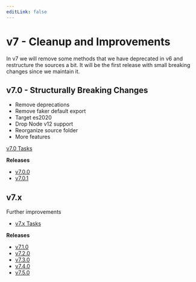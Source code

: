 ```yaml
---
editLink: false
---
```


# v7 - Cleanup and Improvements

In v7 we will remove some methods that we have deprecated in v6 and restructure the sources a bit.
It will be the first release with small breaking changes since we maintain it.

## v7.0 - Structurally Breaking Changes

- Remove deprecations
- Remove faker default export
- Target es2020
- Drop Node v12 support
- Reorganize source folder
- More features

[v7.0 Tasks](https://github.com/faker-js/faker/milestone/8)

**Releases**

- [v7.0.0](https://github.com/faker-js/faker/releases/tag/v7.0.0)
- [v7.0.1](https://github.com/faker-js/faker/releases/tag/v7.0.1)

## v7.x

Further improvements

- [v7.x Tasks](https://github.com/faker-js/faker/milestone/4)

**Releases**

- [v7.1.0](https://github.com/faker-js/faker/releases/tag/v7.1.0)
- [v7.2.0](https://github.com/faker-js/faker/releases/tag/v7.2.0)
- [v7.3.0](https://github.com/faker-js/faker/releases/tag/v7.3.0)
- [v7.4.0](https://github.com/faker-js/faker/releases/tag/v7.4.0)
- [v7.5.0](https://github.com/faker-js/faker/releases/tag/v7.5.0)

